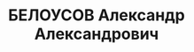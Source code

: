 ---
title: БЕЛОУСОВ Александр Александрович
description: "Род. в 1899, с. Горелое, Россия, русский. \n  Осужден Тройкой при НКВД\
  \ ГССР 13.12.1937. Мера наказания: расстрел с конфискацией личного имущества. Дата\
  \ расстрела: 19.12.1937"
---